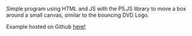 Simple program using HTML and JS with the P5.JS library to move a box around a small canvas, similar to the bouncing DVD Logo.

Example hosted on Github <a href="https://kadinnoe.github.io/DVD-Logo-Box/" target="_blank">here!</a>
